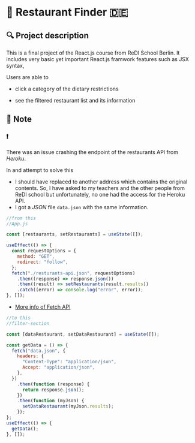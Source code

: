 # 🧆 Restaurant Finder 🇩🇪

## 🔍 Project description

This is a final project of the React.js course from ReDI School Berlin. It includes very basic yet important React.js framwork features such as JSX syntax,

Users are able to

- click a category of the dietary restrictions

- see the filtered restaurant list and its information

## 🔨 Note

### ❗️

There was an issue crashing the endpoint of the restaurants API from _Heroku_.

In and attempt to solve this

- I should have replaced to another address which contains the original contents. So, I have asked to my teachers and the other people from ReDI school but unfortunately, no one had the access for the Heroku API.
- I got a _JSON_ file `data.json` with the same information.

```jsx
//from this
//App.js

const [restaurants, setRestaurants] = useState([]);

useEffect(() => {
  const requestOptions = {
    method: "GET",
    redirect: "follow",
  };
  fetch("./resturants-api.json", requestOptions)
    .then((response) => response.json())
    .then((result) => setRestaurants(result.results))
    .catch((error) => console.log("error", error));
}, []);
```

- [More info of Fetch API](https://developer.mozilla.org/en-US/docs/Web/API/Fetch_API)

```jsx
//to this
//filter-section

const [dataRestaurant, setDataRestaurant] = useState([]);

const getData = () => {
  fetch("data.json", {
    headers: {
      "Content-Type": "application/json",
      Accept: "application/json",
    },
  })
    .then(function (response) {
      return response.json();
    })
    .then(function (myJson) {
      setDataRestaurant(myJson.results);
    });
};
useEffect(() => {
  getData();
}, []);
```
